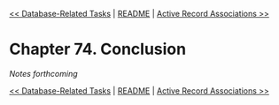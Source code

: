 [&lt;&lt; Database-Related Tasks](ch73-database-related-tasks.md) | [README](README.md) | [Active Record Associations &gt;&gt;](ch75-active-record-associations.md)

# Chapter 74. Conclusion

*Notes forthcoming*

[&lt;&lt; Database-Related Tasks](ch73-database-related-tasks.md) | [README](README.md) | [Active Record Associations &gt;&gt;](ch75-active-record-associations.md)